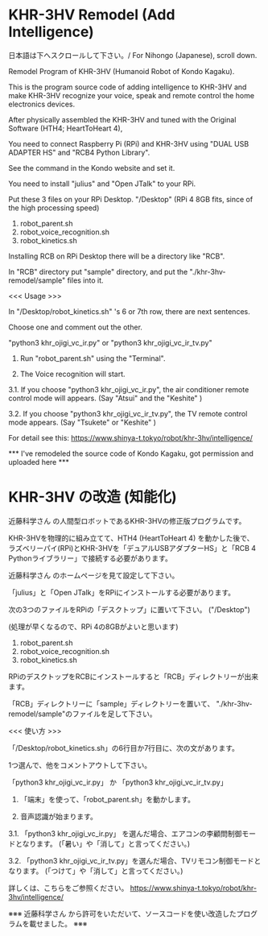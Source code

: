 # KHR-3HV Remodel (Add Intelligence)
 日本語は下へスクロールして下さい。/ For Nihongo (Japanese), scroll down.
 
 Remodel Program of KHR-3HV (Humanoid Robot of Kondo Kagaku).
 
 This is the program source code of adding intelligence to KHR-3HV and make KHR-3HV recognize your voice, speak and remote control the home electronics devices.
 
 After physically assembled the KHR-3HV and tuned with the Original Software (HTH4; HeartToHeart 4),
 
 You need to connect Raspberry Pi (RPi) and KHR-3HV using "DUAL USB ADAPTER HS" and "RCB4 Python Library".
 
 See the command in the Kondo website and set it.
 
 You need to install "julius" and "Open JTalk" to your RPi.
 
 Put these 3 files on your RPi Desktop. "/Desktop"
 (RPi 4 8GB fits, since of the high processing speed)
 
 1. robot_parent.sh
 2. robot_voice_recognition.sh
 3. robot_kinetics.sh

 Installing RCB on RPi Desktop there will be a directory like "RCB".
 
 In "RCB" directory put "sample" directory, 
 and put the "./khr-3hv-remodel/sample" files into it.
 
 <<< Usage >>>

 In "/Desktop/robot_kinetics.sh" 's 6 or 7th row,
 there are next sentences. 
 
 Choose one and comment out the other.
 
 "python3 khr_ojigi_vc_ir.py" or "python3 khr_ojigi_vc_ir_tv.py"
 
 1. Run "robot_parent.sh" using the "Terminal".
  
 2. The Voice recognition will start.

 3.1. If you choose "python3 khr_ojigi_vc_ir.py", the air conditioner remote control mode will appears.
      (Say "Atsui" <Hot in Japanese> and the "Keshite" <Turn off in Japanese>)
 
 3.2. If you choose "python3 khr_ojigi_vc_ir_tv.py", the TV remote control mode appears.
      (Say "Tsukete" <Turn on in Japanese> or "Keshite" <Turn off in Japanese>)
 
 For detail see this: 
 https://www.shinya-t.tokyo/robot/khr-3hv/intelligence/
 
 *** I've remodeled the source code of Kondo Kagaku, got permission and uploaded here ***
 
 # KHR-3HV の改造 (知能化)

 近藤科学さん の人間型ロボットであるKHR-3HVの修正版プログラムです。
 
 KHR-3HVを物理的に組み立てて、HTH4 (HeartToHeart 4) を動かした後で、
 ラズベリーパイ(RPi)とKHR-3HVを「デュアルUSBアダプターHS」と「RCB 4 Pythonライブラリー」で接続する必要があります。
 
 近藤科学さん のホームページを見て設定して下さい。
 
 「julius」と「Open JTalk」をRPiにインストールする必要があります。
 
 
 次の3つのファイルをRPiの「デスクトップ」に置いて下さい。 ("/Desktop")
 
 (処理が早くなるので、RPi 4の8GBがよいと思います)
 
 1. robot_parent.sh
 2. robot_voice_recognition.sh
 3. robot_kinetics.sh

 RPiのデスクトップをRCBにインストールすると「RCB」ディレクトリーが出来ます。
 
 「RCB」ディレクトリーに「sample」ディレクトリーを置いて、 
 "./khr-3hv-remodel/sample"のファイルを足して下さい。
 
 <<< 使い方 >>>

 「/Desktop/robot_kinetics.sh」の6行目か7行目に、次の文があります。
 
 1つ選んで、他をコメントアウトして下さい。
 
 「python3 khr_ojigi_vc_ir.py」 か 「python3 khr_ojigi_vc_ir_tv.py」
 
 1. 「端末」を使って、「robot_parent.sh」を動かします。
  
 2. 音声認識が始まります。
 
 3.1. 「python3 khr_ojigi_vc_ir.py」 を選んだ場合、エアコンの李顧問制御モードとなります。
      (「暑い」や「消して」と言ってください。)
 
 3.2. 「python3 khr_ojigi_vc_ir_tv.py」を選んだ場合、TVリモコン制御モードとなります。
      (「つけて」や「消して」と言ってください。)
 
詳しくは、こちらをご参照ください。
https://www.shinya-t.tokyo/robot/khr-3hv/intelligence/
 
※※※ 近藤科学さん から許可をいただいて、ソースコードを使い改造したプログラムを載せました。 ※※※
